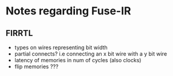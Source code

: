 # Notes regarding Fuse-IR

## FIRRTL
- types on wires representing bit width
- partial connects? i.e connecting an x bit wire with a y bit wire
- latency of memories in num of cycles (also clocks)
- flip memories ???
